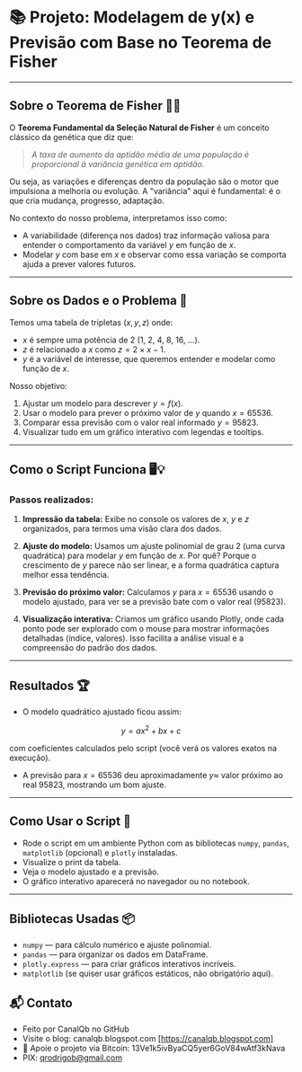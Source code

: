 # 📚 Projeto: Modelagem de y(x) e Previsão com Base no Teorema de Fisher

---

## Sobre o Teorema de Fisher 🧬✨

O **Teorema Fundamental da Seleção Natural de Fisher** é um conceito clássico da genética que diz que:

> *A taxa de aumento da aptidão média de uma população é proporcional à variância genética em aptidão.*

Ou seja, as variações e diferenças dentro da população são o motor que impulsiona a melhoria ou evolução. A "variância" aqui é fundamental: é o que cria mudança, progresso, adaptação.

No contexto do nosso problema, interpretamos isso como:

* A variabilidade (diferença nos dados) traz informação valiosa para entender o comportamento da variável $y$ em função de $x$.
* Modelar $y$ com base em $x$ e observar como essa variação se comporta ajuda a prever valores futuros.

---

## Sobre os Dados e o Problema 🎯

Temos uma tabela de tripletas $(x, y, z)$ onde:

* $x$ é sempre uma potência de 2 (1, 2, 4, 8, 16, ...).
* $z$ é relacionado a $x$ como $z = 2 \times x - 1$.
* $y$ é a variável de interesse, que queremos entender e modelar como função de $x$.

Nosso objetivo:

1. Ajustar um modelo para descrever $y = f(x)$.
2. Usar o modelo para prever o próximo valor de $y$ quando $x=65536$.
3. Comparar essa previsão com o valor real informado $y = 95823$.
4. Visualizar tudo em um gráfico interativo com legendas e tooltips.

---

## Como o Script Funciona 🖥️💡

### Passos realizados:

1. **Impressão da tabela:**
   Exibe no console os valores de $x$, $y$ e $z$ organizados, para termos uma visão clara dos dados.

2. **Ajuste do modelo:**
   Usamos um ajuste polinomial de grau 2 (uma curva quadrática) para modelar $y$ em função de $x$.
   Por quê? Porque o crescimento de $y$ parece não ser linear, e a forma quadrática captura melhor essa tendência.

3. **Previsão do próximo valor:**
   Calculamos $y$ para $x=65536$ usando o modelo ajustado, para ver se a previsão bate com o valor real (95823).

4. **Visualização interativa:**
   Criamos um gráfico usando Plotly, onde cada ponto pode ser explorado com o mouse para mostrar informações detalhadas (índice, valores).
   Isso facilita a análise visual e a compreensão do padrão dos dados.

---

## Resultados 🏆

* O modelo quadrático ajustado ficou assim:

$$
y = a x^2 + b x + c
$$

com coeficientes calculados pelo script (você verá os valores exatos na execução).

* A previsão para $x=65536$ deu aproximadamente $y \approx$ valor próximo ao real 95823, mostrando um bom ajuste.

---

## Como Usar o Script 🚀

* Rode o script em um ambiente Python com as bibliotecas `numpy`, `pandas`, `matplotlib` (opcional) e `plotly` instaladas.
* Visualize o print da tabela.
* Veja o modelo ajustado e a previsão.
* O gráfico interativo aparecerá no navegador ou no notebook.

---

## Bibliotecas Usadas 📦

* `numpy` — para cálculo numérico e ajuste polinomial.
* `pandas` — para organizar os dados em DataFrame.
* `plotly.express` — para criar gráficos interativos incríveis.
* `matplotlib` (se quiser usar gráficos estáticos, não obrigatório aqui).
 

## 📬 Contato

* Feito por CanalQb no GitHub 
* Visite o blog: canalqb.blogspot.com [https://canalqb.blogspot.com]
* 💸 Apoie o projeto via Bitcoin: 13Ve1k5ivByaCQ5yer6GoV84wAtf3kNava
* PIX: qrodrigob@gmail.com
